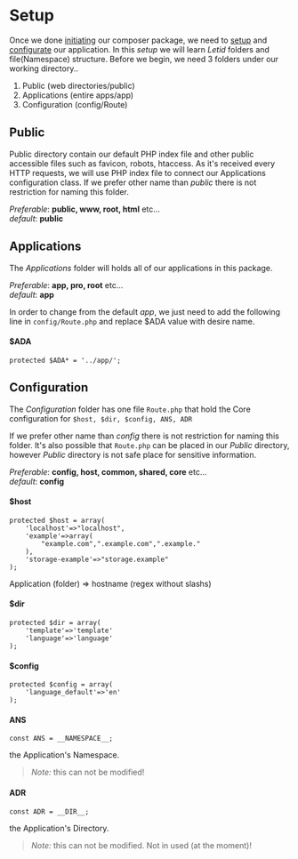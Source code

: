# Setup
Once we done [initiating](docs/gettingstarted.md) our composer package, we need to [setup](docs/setup.md) and [configurate](docs/configuration.md)  our application. In this *setup* we will learn *Letid* folders and file(Namespace) structure.
Before we begin, we need 3 folders under our working directory..

1. Public (web directories/public)
2. Applications (entire apps/app)
3. Configuration (config/Route)

## Public
Public directory contain our default PHP index file and other public accessible files such as favicon, robots, htaccess. As it's received every HTTP requests, we will use PHP index file to connect our Applications configuration class. If we prefer other name than *public* there is not restriction for naming this folder.

*Preferable*: **public, www, root, html** etc...  
*default*: **public**

## Applications
The *Applications* folder will holds all of our applications in this package.

*Preferable*: **app, pro, root** etc...  
*default*: **app**

In order to change from the default *app*, we just need to add the following line in `config/Route.php` and replace $ADA value with desire name.
#### $ADA
    protected $ADA* = '../app/';

## Configuration
The *Configuration* folder has one file `Route.php` that hold the Core configuration for `$host, $dir, $config, ANS, ADR`

If we prefer other name than *config* there is not restriction for naming this folder. It's also possible that `Route.php` can be placed in our *Public* directory, however *Public* directory is not safe place for sensitive information.

*Preferable*: **config, host, common, shared, core** etc...  
*default*: **config**

#### $host
    protected $host = array(
        'localhost'=>"localhost",
        'example'=>array(
            "example.com",".example.com",".example."
        ),
        'storage-example'=>"storage.example"
    );
Application (folder) => hostname (regex without slashs)
#### $dir
    protected $dir = array(
        'template'=>'template'
        'language'=>'language'
    );
#### $config
    protected $config = array(
        'language_default'=>'en'
    );
#### ANS
    const ANS = __NAMESPACE__;
the Application's Namespace.
> *Note:* this can not be modified!

#### ADR
    const ADR = __DIR__;
the Application's Directory.

> *Note:* this can not be modified. Not in used (at the moment)!
